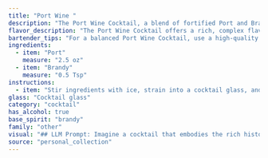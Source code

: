 ```yaml
---
title: "Port Wine "
description: "The Port Wine Cocktail, a blend of fortified Port and Brandy, belongs to the **Brandy Cocktail** family.  Originating in the 19th century, it's a classic variation on the Brandy Alexander, substituting Port for the sweet cream liqueur. "
flavor_description: "The Port Wine Cocktail offers a rich, complex flavor profile. The sweetness of the Port wine is balanced by the warmth and spice of the Brandy, creating a harmonious blend. Notes of dried fruit, chocolate, and vanilla emerge from the Port, while the Brandy adds a subtle smokiness and a hint of oak. The overall taste is full-bodied and luxurious, with a lingering finish that leaves you wanting more. "
bartender_tips: "For a balanced Port Wine Cocktail, use a high-quality ruby port with complex fruit notes and a smooth brandy. Chill both ingredients before mixing to ensure a refreshing drink. Measure precisely, as too much brandy will overpower the port's sweetness. Use a bar spoon to gently stir, avoiding excessive dilution.  Garnish with a cherry or orange peel for an elegant touch. "
ingredients:
  - item: "Port"
    measure: "2.5 oz"
  - item: "Brandy"
    measure: "0.5 Tsp"
instructions:
  - item: "Stir ingredients with ice, strain into a cocktail glass, and serve."
glass: "Cocktail glass"
category: "cocktail"
has_alcohol: true
base_spirit: "brandy"
family: "other"
visual: "## LLM Prompt: Imagine a cocktail that embodies the rich history and complexity of Portugal.  Describe the appearance of the **Port Wine Cocktail**, crafted with **ruby port and a splash of aged brandy**.  Focus on the **color, clarity, and any visual elements** that add to the aesthetic appeal of this classic drink. **Consider the following**:* **Color**:  What shade of red does the drink possess? Is it deep, vibrant, or more muted? Does it have any hints of other colors, like brown or orange? * **Clarity**: Is the drink crystal clear, or does it have a slight haze or sediment? * **Visual Elements**: Are there any garnishes used that add to the visual appeal, such as a citrus twist, a cherry, or a sprig of herbs? How do these elements enhance the overall appearance of the cocktail? **Example**: The Port Wine Cocktail shimmers with a captivating ruby hue, like a polished garnet held in the light.  Its clarity is pristine, revealing subtle amber tones that speak to the aged brandy within.  A thin slice of orange peel, carefully curled and resting on the rim of the glass, adds a vibrant burst of color, inviting a first sip and promising a delightful experience. "
source: "personal_collection"
---
```


